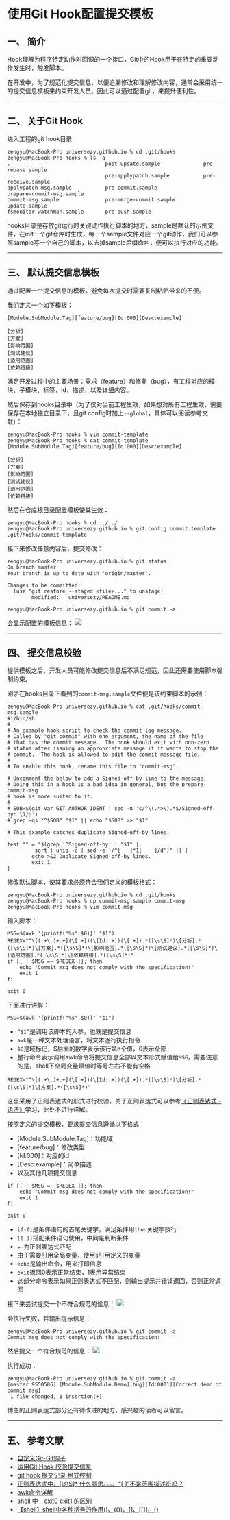 # 使用Git Hook配置提交模板

## 一、 简介

Hook理解为程序特定动作时回调的一个接口，Git中的Hook用于在特定的重要动作发生时，触发脚本。

在开发中，为了规范化提交信息，以便追溯修改和理解修改内容，通常会采用统一的提交信息模板来约束开发人员。因此可以通过配置git，来提升便利性。

---
## 二、 关于Git Hook

进入工程的git hook目录
```shell
zengyu@MacBook-Pro universezy.github.io % cd .git/hooks
zengyu@MacBook-Pro hooks % ls -a
.                               post-update.sample              pre-rebase.sample
..                              pre-applypatch.sample           pre-receive.sample
applypatch-msg.sample           pre-commit.sample               prepare-commit-msg.sample
commit-msg.sample               pre-merge-commit.sample         update.sample
fsmonitor-watchman.sample       pre-push.sample
```

hooks目录是存放git运行时关键动作执行脚本的地方，sample是默认的示例文件，在init一个git仓库时生成，每一个sample文件对应一个git动作，我们可以参照sample写一个自己的脚本，以去掉sample后缀命名，便可以执行对应的功能。

---
## 三、 默认提交信息模板

通过配置一个提交信息的模板，避免每次提交时需要复制粘贴带来的不便。

我们定义一个如下模板：
```
[Module.SubModule.Tag][feature/bug][Id:000][Desc:example]

[分析]
[方案]
[影响范围]
[测试建议]
[适用范围]
[依赖链接]
```

满足开发过程中的主要场景：需求（feature）和修复（bug），有工程对应的模块、子模块、标签，id，描述，以及详细内容。

然后保存到hooks目录中（为了仅对当前工程生效，如果想对所有工程生效，需要保存在本地独立目录下，且git config时加上`--global`，具体可以阅读参考文献）：
```shell
zengyu@MacBook-Pro hooks % vim commit-template        
zengyu@MacBook-Pro hooks % cat commit-template 
[Module.SubModule.Tag][feature/bug][Id:000][Desc:example]

[分析]
[方案]
[影响范围]
[测试建议]
[适用范围]
[依赖链接]
```

然后在仓库根目录配置模板使其生效：
```shell
zengyu@MacBook-Pro hooks % cd ../../
zengyu@MacBook-Pro universezy.github.io % git config commit.template .git/hooks/commit-template
```

接下来修改任意内容后，提交修改：
```shell
zengyu@MacBook-Pro universezy.github.io % git status
On branch master
Your branch is up to date with 'origin/master'.

Changes to be committed:
  (use "git restore --staged <file>..." to unstage)
        modified:   universezy/README.md

zengyu@MacBook-Pro universezy.github.io % git commit -a
```

会显示配置的模板信息：
![](static/blog/image/CT_template_msg.png)

---
## 四、 提交信息校验

提供模板之后，开发人员可能修改提交信息后不满足规范，因此还需要使用脚本强制约束。

刚才在hooks目录下看到的`commit-msg.sample`文件便是该约束脚本的示例：
```shell
zengyu@MacBook-Pro universezy.github.io % cat .git/hooks/commit-msg.sample 
#!/bin/sh
#
# An example hook script to check the commit log message.
# Called by "git commit" with one argument, the name of the file
# that has the commit message.  The hook should exit with non-zero
# status after issuing an appropriate message if it wants to stop the
# commit.  The hook is allowed to edit the commit message file.
#
# To enable this hook, rename this file to "commit-msg".

# Uncomment the below to add a Signed-off-by line to the message.
# Doing this in a hook is a bad idea in general, but the prepare-commit-msg
# hook is more suited to it.
#
# SOB=$(git var GIT_AUTHOR_IDENT | sed -n 's/^\(.*>\).*$/Signed-off-by: \1/p')
# grep -qs "^$SOB" "$1" || echo "$SOB" >> "$1"

# This example catches duplicate Signed-off-by lines.

test "" = "$(grep '^Signed-off-by: ' "$1" |
         sort | uniq -c | sed -e '/^[   ]*1[    ]/d')" || {
        echo >&2 Duplicate Signed-off-by lines.
        exit 1
}
```

修改默认脚本，使其要求必须符合我们定义的模板格式：
```shell
zengyu@MacBook-Pro universezy.github.io % cd .git/hooks 
zengyu@MacBook-Pro hooks % cp commit-msg.sample commit-msg        
zengyu@MacBook-Pro hooks % vim commit-msg
```

输入脚本：
```shell
MSG=$(awk '{printf("%s",$0)}' "$1")
REGEX="^\[(.+\.)+.+](\[.+])(\[Id:.+])(\[.+]).*([\s\S]*)\[分析].*([\s\S]*)\[方案].*([\s\S]*)\[影响范围].*([\s\S]*)\[测试建议].*([\s\S]*)\[适用范围].*([\s\S]*)\[依赖链接].*([\s\S]*)"
if [[ ! $MSG =~ $REGEX ]]; then
    echo "Commit msg does not comply with the specification!"
    exit 1
fi

exit 0
```

下面进行讲解：
```shell
MSG=$(awk '{printf("%s",$0)}' "$1")
```

- `“$1”`是调用该脚本的入参，也就是提交信息
- `awk`是一种文本处理语言，将文本逐行执行指令
- `$0`是域标记，$后面的数字表示该行第n个值，0表示全部
- 整行命令表示调用awk命令将提交信息全部以文本形式赋值给`MSG`，需要注意的是，shell下全局变量赋值时等号左右不能有空格

```shell
REGEX="^\[(.+\.)+.+](\[.+])(\[Id:.+])(\[.+]).*([\s\S]*)\[分析].*([\s\S]*)\[方案].*([\s\S]*)"
```

这里采用了正则表达式的形式进行校验，关于正则表达式可以参考[《正则表达式 - 语法》](https://www.runoob.com/regexp/regexp-syntax.html)学习，此处不进行详解。

按照定义的提交模板，要求提交信息遵循以下格式：
- [Module.SubModule.Tag]：功能域
- [feature/bug]：修改类型
- [Id:000]：对应的id
- [Desc:example]：简单描述
- 以及其他几项提交信息

```shell
if [[ ! $MSG =~ $REGEX ]]; then
    echo "Commit msg does not comply with the specification!"
    exit 1
fi

exit 0
```

- `if-fi`是条件语句的首尾关键字，满足条件用`then`关键字执行
- `[[ ]]`搭配条件语句使用，中间是判断条件
- `=~`为正则表达式匹配
- 由于需要引用全局变量，使用`$`引用定义的变量
- `echo`是输出命令，用来打印信息
- `exit`返回0表示正常结束，1表示异常结束
- 这部分命令表示如果正则表达式不匹配，则输出提示并错误返回，否则正常返回

接下来尝试提交一个不符合规范的信息：
![](static/blog/image/CT_commit_msg_error.png)

会执行失败，并输出提示信息：

```shell
zengyu@MacBook-Pro universezy.github.io % git commit -a
Commit msg does not comply with the specification!
```

然后提交一个符合规范的信息：
![](static/blog/image/CT_commit_msg_correct.png)

执行成功：
```shell
zengyu@MacBook-Pro universezy.github.io % git commit -a            
[master 9550586] [Module.SubModule.Demo][bug][Id:0001][Correct demo of commit msg]
 1 file changed, 1 insertion(+)
```

博主的正则表达式部分还有待改进的地方，感兴趣的读者可以留言。

---
## 五、 参考文献

- [自定义Git-Git钩子](https://www.git-scm.com/book/zh/v2/自定义-Git-Git-钩子)
- [运用Git Hook 校验提交信息](https://zhuanlan.zhihu.com/p/37853023)
- [git hook 提交记录 格式控制](https://www.jianshu.com/p/4af24d0eb81a)
- [正则表达式中，[\s\S]* 什么意思。。。。“[ ]”不是范围描述符吗？](https://www.cnblogs.com/devcjq/articles/5875963.html)
- [awk命令详解](https://www.cnblogs.com/serendipity/archive/2011/08/01/2124118.html)
- [shell 中　exit0 exit1 的区别](https://blog.csdn.net/super_gnu/article/details/77099395)
- [【shell】shell中各种括号的作用()、(())、[]、[[]]、{}](https://www.cnblogs.com/qlqwjy/p/8684630.html)